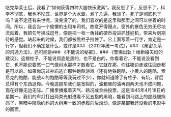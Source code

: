 吃完华莱士后，我看了“如何获得四种大脑快乐激素”。我反思了下，反思不了，科学不彻底，我也不彻底，世界是个大水壶，煮了几遍，我淡了。死了是彻底死了吗？说不定还有来世呢，没完没了的。我们喜欢的是这里和那里之间可以坐着的时间。所以，我会当一个偷懒的出租车司机，故意开得慢点，窗外的景色无穷无尽地流动着，我把句号换成逗号，像是把一枚一角钱的硬币投进抓娃娃机，带来片刻期待的感觉。站起来的时候，我们都被黑柱子挡住了。它上面写着一行字，肯定是一行字，但我们不确定是什么，或许是### 《2012年统一考试》，### 《亲密关系的沟通方法》，还可能是### 《不能说的秘密》、### 《警惕出轨！给新婚夫妇的建议》。这根柱子，不能说彻底是黑的，也不是白的，你看着它，不能说没看到它，也不能说要憋一口气像闷水那样才敢看它。它就在那，你往哪边走或往回走都是可以的。如果你玩过神庙逃亡那种跑酷游戏（还有地铁跑酷、小黄人的跑酷、索尼克的跑酷、能战斗的跑酷等等我玩过不少），你就知道除了有柱子、有坑，背后总得有个东西追你。今晚这趟车我们是宽裕的，油箱里的油再跑两天也不成问题，现在好像无边无际。广播里播报着天气、路况或金曲投票，这是1945年4月18日的星期一。我们的车灯打出两束光射进看不见五指的黑暗，能看到马路上的虚线被照亮了，黑暗中隐隐约约的大树用一致的步履向后滚动，像是某部我还没看的电影中的画面。
